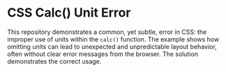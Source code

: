 # CSS Calc() Unit Error

This repository demonstrates a common, yet subtle, error in CSS: the improper use of units within the `calc()` function.  The example shows how omitting units can lead to unexpected and unpredictable layout behavior, often without clear error messages from the browser.  The solution demonstrates the correct usage.